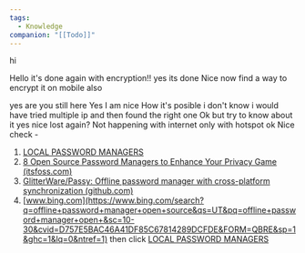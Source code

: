 ```yaml
---
tags:
  - Knowledge
companion: "[[Todo]]"
---
```


hi

Hello it's done again with encryption!!
yes its done 
Nice now find a way to encrypt it on mobile also 

yes 
are you still here 
Yes I am
nice
How it's posible 
i don't know i would have tried multiple ip and then found the right one 
Ok but try to know about it 
yes nice
lost again?
Not happening with internet 
only with hotspot
ok
Nice
check - 
1. [LOCAL PASSWORD MANAGERS]([www.google.com](https://www.google.com/search?q=search%20open%20source%20password%20manager)) 
2. [8 Open Source Password Managers to Enhance Your Privacy Game (itsfoss.com)](https://itsfoss.com/open-source-password-managers/) 
3. [GlitterWare/Passy: Offline password manager with cross-platform synchronization (github.com)](https://github.com/GlitterWare/Passy) 
4. [www.bing.com](https://www.bing.com/search?q=offline+password+manager+open+source&qs=UT&pq=offline+password+manager+open+&sc=10-30&cvid=D757E5BAC46A41DF85C67814289DCFDE&FORM=QBRE&sp=1&ghc=1&lq=0&ntref=1) 
then click [LOCAL PASSWORD MANAGERS](Todo#^07bd8c) 


